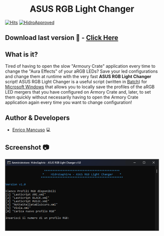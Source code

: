 <div align="center">
  <h1>ASUS RGB Light Changer</h1>
</div>

[![Hits](https://hits.seeyoufarm.com/api/count/incr/badge.svg?url=https%3A%2F%2Fgithub.com%2FHidroSaphire%2FASUS-RGB-Light-Changer&count_bg=%2379C83D&title_bg=%23555555&icon=github.svg&icon_color=%23E7E7E7&title=hits&edge_flat=false)](https://hits.seeyoufarm.com)
[![HidroApproved](https://img.shields.io/badge/HidroSaphire-approved-blue)](https://github.com/HidroSaphire)

## Download last version :floppy_disk: - [Click Here]

## What is it?
Tired of having to open the slow "Armoury Crate" application every time to change the "Aura Effects" of your aRGB LEDs?
Save your led configurations and change them at runtime with the very fast **ASUS RGB Light Changer** script!
ASUS RGB Light Changer is a useful script (written in [Batch]) for [Microsoft Windows] that allows you to locally save the profiles 
of the aRGB LED mergers that you have configured on Armory Crate and, later, to set them quickly without necessarily having to open 
the Armory Crate application again every time you want to change configuration!

## Author & Developers
 - [Enrico Mancuso] :computer:

## Screenshot :camera:
<div align="center">
	<img src="media/screenshot.png">
	<br>
</div>

[Enrico Mancuso]: https://github.com/HidroSaphire
[Batch]: https://en.wikipedia.org/wiki/Batch_file
[Microsoft Windows]: https://en.wikipedia.org/wiki/Windows_11
[Click Here]: https://github.com/HidroSaphire/ASUS-RGB-Light-Changer/releases/download/1.0/ASUS.RGB.Light.Changer.bat
